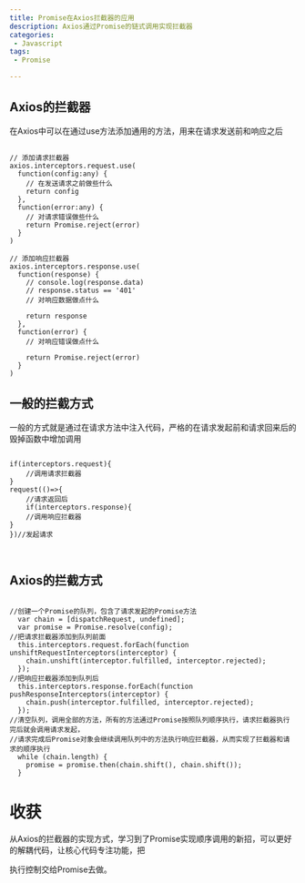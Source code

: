 ```yaml
---
title: Promise在Axios拦截器的应用
description: Axios通过Promise的链式调用实现拦截器
categories:
 - Javascript 
tags: 
 - Promise

---
```


## Axios的拦截器

在Axios中可以在通过use方法添加通用的方法，用来在请求发送前和响应之后

```

// 添加请求拦截器
axios.interceptors.request.use(
  function(config:any) {
    // 在发送请求之前做些什么
    return config
  },
  function(error:any) {
    // 对请求错误做些什么
    return Promise.reject(error)
  }
)

// 添加响应拦截器
axios.interceptors.response.use(
  function(response) {
    // console.log(response.data)
    // response.status == '401'
    // 对响应数据做点什么
    
    return response
  },
  function(error) {
    // 对响应错误做点什么
    
    return Promise.reject(error)
  }
)
```



## 一般的拦截方式

一般的方式就是通过在请求方法中注入代码，严格的在请求发起前和请求回来后的毁掉函数中增加调用

```

if(interceptors.request){
	//调用请求拦截器
}
request(()=>{
	//请求返回后
	if(interceptors.response){
	//调用响应拦截器
}
})//发起请求



```



## Axios的拦截方式

```

//创建一个Promise的队列，包含了请求发起的Promise方法
  var chain = [dispatchRequest, undefined];
  var promise = Promise.resolve(config);
//把请求拦截器添加到队列前面
  this.interceptors.request.forEach(function unshiftRequestInterceptors(interceptor) {
    chain.unshift(interceptor.fulfilled, interceptor.rejected);
  });
//把响应拦截器添加到队列后
  this.interceptors.response.forEach(function pushResponseInterceptors(interceptor) {
    chain.push(interceptor.fulfilled, interceptor.rejected);
  });
//清空队列，调用全部的方法，所有的方法通过Promise按照队列顺序执行，请求拦截器执行完后就会调用请求发起，
//请求完成后Promise对象会继续调用队列中的方法执行响应拦截器，从而实现了拦截器和请求的顺序执行
  while (chain.length) {
    promise = promise.then(chain.shift(), chain.shift());
  }
```

# 收获

从Axios的拦截器的实现方式，学习到了Promise实现顺序调用的新招，可以更好的解耦代码，让核心代码专注功能，把

执行控制交给Promise去做。